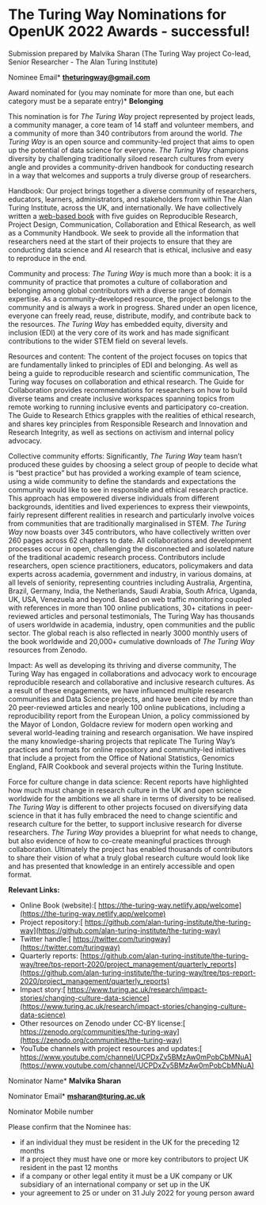 # **The Turing Way Nominations for OpenUK 2022 Awards** - successful!

Submission prepared by Malvika Sharan (The Turing Way project Co-lead, Senior Researcher - The Alan Turing Institute)

Nominee Email* **theturingway@gmail.com**

Award nominated for (you may nominate for more than one, but each category must be a separate entry)* **Belonging**

This nomination is for _The Turing Way_ project represented by project leads, a community manager, a core team of 14 staff and volunteer members, and a community of more than 340 contributors from around the world. _The Turing Way_ is an open source and community-led project that aims to open up the potential of data science for everyone. _The Turing Way_ champions diversity by challenging traditionally siloed research cultures from every angle and provides a community-driven handbook for conducting research in a way that welcomes and supports a truly diverse group of researchers.  

Handbook: Our project brings together a diverse community of researchers, educators, learners, administrators, and stakeholders from within The Alan Turing Institute, across the UK, and internationally. We have collectively written a [web-based book](https://the-turing-way.netlify.app/welcome) with five guides on Reproducible Research, Project Design, Communication, Collaboration and Ethical Research, as well as a Community Handbook. We seek to provide all the information that researchers need at the start of their projects to ensure that they are conducting data science and AI research that is ethical, inclusive and easy to reproduce in the end.  

Community and process: _The Turing Way_ is much more than a book: it is a community of practice that promotes a culture of collaboration and belonging among global contributors with a diverse range of domain expertise. As a community-developed resource, the project belongs to the community and is always a work in progress. Shared under an open licence, everyone can freely read, reuse, distribute, modify, and contribute back to the resources. _The Turing Way_ has embedded equity, diversity and inclusion (EDI) at the very core of its work and has made significant contributions to the wider STEM field on several levels.

Resources and content: The content of the project focuses on topics that are fundamentally linked to principles of EDI and belonging. As well as being a guide to reproducible research and scientific communication, The Turing way focuses on collaboration and ethical research. The Guide for Collaboration provides recommendations for researchers on how to build diverse teams and create inclusive workspaces spanning topics from remote working to running inclusive events and participatory co-creation. The Guide to Research Ethics grapples with the realities of ethical research, and shares key principles from Responsible Research and Innovation and Research Integrity, as well as sections on activism and internal policy advocacy.  

Collective community efforts: Significantly, _The Turing Way_ team hasn’t produced these guides by choosing a select group of people to decide what is “best practice” but has provided a working example of team science, using a wide community to define the standards and expectations the community would like to see in responsible and ethical research practice. This approach has empowered diverse individuals from different backgrounds, identities and lived experiences to express their viewpoints, fairly represent different realities in research and particularly involve voices from communities that are traditionally marginalised in STEM. _The Turing Way_ now boasts over 345 contributors, who have collectively written over 260 pages across 62 chapters to date. All collaborations and development processes occur in open, challenging the disconnected and isolated nature of the traditional academic research process. Contributors include researchers, open science practitioners, educators, policymakers and data experts across academia, government and industry, in various domains, at all levels of seniority, representing countries including Australia, Argentina, Brazil, Germany, India, the Netherlands, Saudi Arabia, South Africa, Uganda, UK, USA, Venezuela and beyond. Based on web traffic monitoring coupled with references in more than 100 online publications, 30+ citations in peer-reviewed articles and personal testimonials, The Turing Way has thousands of users worldwide in academia, industry, open communities and the public sector. The global reach is also reflected in nearly 3000 monthly users of the book worldwide and 20,000+ cumulative downloads of _The Turing Way_ resources from Zenodo. 

Impact: As well as developing its thriving and diverse community, The Turing Way has engaged in collaborations and advocacy work to encourage reproducible research and collaborative and inclusive research cultures. As a result of these engagements, we have influenced multiple research communities and Data Science projects, and have been cited by more than 20 peer-reviewed articles and nearly 100 online publications, including a reproducibility report from the European Union, a policy commissioned by the Mayor of London, Goldacre review for modern open working and several world-leading training and research organisation. We have inspired the many knowledge-sharing projects that replicate The Turing Way’s practices and formats for online repository and community-led initiatives that include a project from the Office of National Statistics, Genomics England, FAIR Cookbook and several projects within the Turing Institute.

Force for culture change in data science: Recent reports have highlighted how much must change in research culture in the UK and open science worldwide for the ambitions we all share in terms of diversity to be realised. _The Turing Way_ is different to other projects focused on diversifying data science in that it has fully embraced the need to change scientific and research culture for the better, to support inclusive research for diverse researchers. _The Turing Way_ provides a blueprint for what needs to change, but also evidence of how to co-create meaningful practices through collaboration. Ultimately the project has enabled thousands of contributors to share their vision of what a truly global research culture would look like and has presented that knowledge in an entirely accessible and open format.

**Relevant Links:** 

* Online Book (website):[ https://the-turing-way.netlify.app/welcome](https://the-turing-way.netlify.app/welcome) 
* Project repository:[ https://github.com/alan-turing-institute/the-turing-way](https://github.com/alan-turing-institute/the-turing-way) 
* Twitter handle:[ https://twitter.com/turingway](https://twitter.com/turingway) 
* Quarterly reports: [https://github.com/alan-turing-institute/the-turing-way/tree/tps-report-2020/project_management/quarterly_reports](https://github.com/alan-turing-institute/the-turing-way/tree/tps-report-2020/project_management/quarterly_reports) 
* Impact story:[ https://www.turing.ac.uk/research/impact-stories/changing-culture-data-science](https://www.turing.ac.uk/research/impact-stories/changing-culture-data-science) 
* Other resources on Zenodo under CC-BY license:[ https://zenodo.org/communities/the-turing-way](https://zenodo.org/communities/the-turing-way) 
* YouTube channels with project resources and updates:[ https://www.youtube.com/channel/UCPDxZv5BMzAw0mPobCbMNuA](https://www.youtube.com/channel/UCPDxZv5BMzAw0mPobCbMNuA)

Nominator Name* **Malvika Sharan**

Nominator Email* **msharan@turing.ac.uk**

Nominator Mobile number 

Please confirm that the Nominee has:

* if an individual they must be resident in the UK for the preceding 12 months
* If a project they must have one or more key contributors to project UK resident in the past 12 months
* if a company or other legal entity it must be a UK company or UK subsidiary of an international company or set up in the UK
* your agreement to 25 or under on 31 July 2022 for young person award

